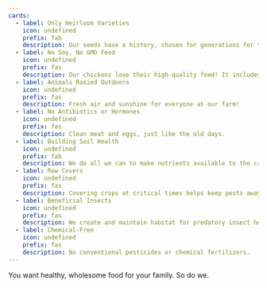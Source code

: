 ```yaml
---
cards:
  - label: Only Heirloom Varieties
    icon: undefined
    prefix: fab
    description: Our seeds have a history, chosen for generations for their beauty, flavor, and natural pest and disease resistance.
  - label: No Soy, No GMO Feed
    icon: undefined
    prefix: fas
    description: Our chickens love their high-quality feed! It includes flax, whole grains and seeds, but no soy and no GMO grains.
  - label: Animals Rasied Outdoors
    icon: undefined
    prefix: fas
    description: Fresh air and sunshine for everyone at our farm!
  - label: No Antibiotics or Hormones
    icon: undefined
    prefix: fas
    description: Clean meat and eggs, just like the old days.
  - label: Building Soil Health
    icon: undefined
    prefix: fab
    description: We do all we can to make nutrients available to the crops by adding probiotics for the beneficial soil microbes and by keeping tilling to a minimum.
  - label: Row Covers
    icon: undefined
    prefix: fas
    description: Covering crops at critical times helps keep pests away without using chemicals.
  - label: Beneficial Insects
    icon: undefined
    prefix: fas
    description: We create and maintain habitat for predatory insect helpers.
  - label: Chemical-Free
    icon: undefined
    prefix: fas
    description: No conventional pesticides or chemical fertilizers.
---
```


You want healthy, wholesome food for your family. So do we.
